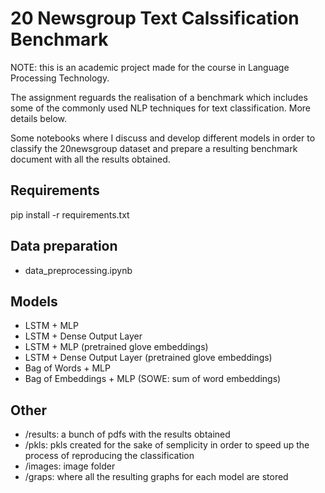 # 20 Newsgroup Text Calssification Benchmark

NOTE: this is an academic project made for the course in Language Processing Technology.

The assignment reguards the realisation of a benchmark which includes some of the commonly used NLP techniques for text classification. More details below.

Some notebooks where I discuss and develop different models in order to classify the 20newsgroup dataset and prepare a resulting benchmark document with all the results obtained.

## Requirements
  pip install -r requirements.txt

## Data preparation
  - data_preprocessing.ipynb
  
## Models
  - LSTM + MLP
  - LSTM + Dense Output Layer
  - LSTM + MLP (pretrained glove embeddings)
  - LSTM + Dense Output Layer (pretrained glove embeddings)
  - Bag of Words + MLP
  - Bag of Embeddings + MLP (SOWE: sum of word embeddings)
  
## Other
  - /results: a bunch of pdfs with the results obtained
  - /pkls: pkls created for the sake of semplicity in order to speed up the process of reproducing the classification
  - /images: image folder
  - /graps: where all the resulting graphs for each model are stored
